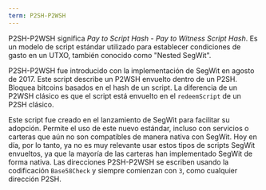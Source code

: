 ```yaml
---
term: P2SH-P2WSH
---
```


P2SH-P2WSH significa *Pay to Script Hash - Pay to Witness Script Hash*. Es un modelo de script estándar utilizado para establecer condiciones de gasto en un UTXO, también conocido como "Nested SegWit".

P2SH-P2WSH fue introducido con la implementación de SegWit en agosto de 2017. Este script describe un P2WSH envuelto dentro de un P2SH. Bloquea bitcoins basados en el hash de un script. La diferencia de un P2WSH clásico es que el script está envuelto en el `redeemScript` de un P2SH clásico.

Este script fue creado en el lanzamiento de SegWit para facilitar su adopción. Permite el uso de este nuevo estándar, incluso con servicios o carteras que aún no son compatibles de manera nativa con SegWit. Hoy en día, por lo tanto, ya no es muy relevante usar estos tipos de scripts SegWit envueltos, ya que la mayoría de las carteras han implementado SegWit de forma nativa. Las direcciones P2SH-P2WSH se escriben usando la codificación `Base58Check` y siempre comienzan con `3`, como cualquier dirección P2SH.